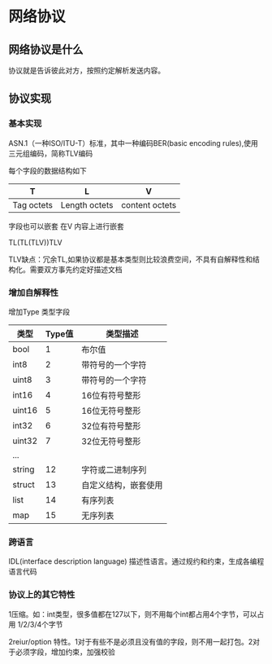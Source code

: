 # 网络协议

## 网络协议是什么

协议就是告诉彼此对方，按照约定解析发送内容。

## 协议实现

### 基本实现

ASN.1（一种ISO/ITU-T）标准，其中一种编码BER(basic encoding rules),使用三元组编码，简称TLV编码

每个字段的数据结构如下

|     T      |       L        |       V        |
| :--------: | :------------: | :------------: |
| Tag octets | Length  octets | content octets |

字段也可以嵌套 在V  内容上进行嵌套

TL(TL(TLV))TLV

TLV缺点：冗余TL,如果协议都是基本类型则比较浪费空间，不具有自解释性和结构化。需要双方事先约定好描述文档

### 增加自解释性

增加Type 类型字段

| 类型   | Type值 | 类型描述             |
| ------ | ------ | -------------------- |
| bool   | 1      | 布尔值               |
| int8   | 2      | 带符号的一个字符     |
| uint8  | 3      | 带符号的一个字符     |
| int16  | 4      | 16位有符号整形       |
| uint16 | 5      | 16位无符号整形       |
| int32  | 6      | 32位有符号整形       |
| uint32 | 7      | 32位无符号整形       |
| ...    |        |                      |
| string | 12     | 字符或二进制序列     |
| struct | 13     | 自定义结构，嵌套使用 |
| list   | 14     | 有序列表             |
| map    | 15     | 无序列表             |

### 跨语言

IDL(interface description language) 描述性语言。通过规约和约束，生成各编程语言代码

### 协议上的其它特性

1压缩。如：int类型，很多值都在127以下，则不用每个int都占用4个字节，可以占用 1/2/3/4个字节

2reiur/option 特性。1对于有些不是必须且没有值的字段，则不用一起打包。2对于必须字段，增加约束，加强校验


